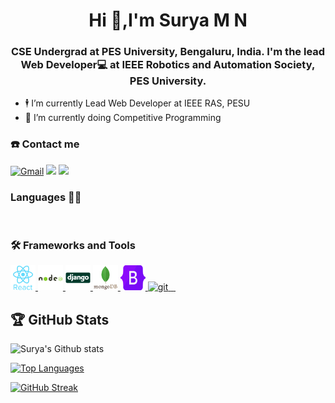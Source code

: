 <h1 align="center">Hi 👋,I'm Surya M N</h1>

<h3 align="center">CSE Undergrad at PES University, Bengaluru, India. I'm the lead Web Developer💻 at IEEE Robotics and Automation Society, PES University.</h3>

- 🕴 I’m currently Lead Web Developer at IEEE RAS, PESU
- 🌱 I’m currently doing Competitive Programming

### ☎️ Contact me 

<a href = "mailto:suryamnnitk@gmail.com?subject=From your Github Profile" ><img alt="Gmail" src="https://img.shields.io/badge/Gmail-D14836?style=for-the-badge&logo=gmail&logoColor=white" /></a>
<a href = "https://www.linkedin.com/in/surya-m-n-a56ab11ab/" ><img src="https://img.shields.io/badge/linkedin%20-%230077B5.svg?&style=for-the-badge&logo=linkedin&logoColor=white"/></a>
<a href = "https://www.instagram.com/_surya_m_n/" ><img src="https://img.shields.io/badge/instagram%20-%23E4405F.svg?&style=for-the-badge&logo=Instagram&logoColor=white"/></a>
<!-- <a href = "https://twitter.com/aditeyabaral01" ><img alt="Twitter" src="https://img.shields.io/badge/twitter-%231DA1F2.svg?&style=for-the-badge&logo=Twitter&logoColor=white"/> </a> -->
<!-- <a href="https://www.reddit.com/user/aditeyabaral"><img alt="Reddit" src="https://img.shields.io/badge/Reddit-FF4500?style=for-the-badge&logo=reddit&logoColor=white" /></a> -->
<!-- <a href="https://t.me/aditeyabaral"><img alt="Telegram" src="https://img.shields.io/badge/Telegram-2CA5E0?style=for-the-badge&logo=telegram&logoColor=white" /></a> -->

### Languages 👨‍💻

<a href=""><img alt="" src="https://img.shields.io/badge/Python-3776AB?style=for-the-badge&logo=python&logoColor=white" /></a>
<a href=""><img alt="" src="https://img.shields.io/badge/C-00599C?style=for-the-badge&logo=c&logoColor=white" /></a>
<a href=""><img alt="" src="https://img.shields.io/badge/HTML-239120?style=for-the-badge&logo=html5&logoColor=white" /></a>
<a href=""><img alt="" src="https://img.shields.io/badge/JavaScript-F7DF1E?style=for-the-badge&logo=javascript&logoColor=black" /></a>
<a href=""><img alt="" src="https://img.shields.io/badge/Java-ED8B00?style=for-the-badge&logo=java&logoColor=white" /></a>
<a href=""><img alt="" src="https://img.shields.io/badge/MySQL-00000F?style=for-the-badge&logo=mysql&logoColor=white" /></a>

### 🛠 Frameworks and Tools

<!-- <a href=""><img alt="" src="https://img.shields.io/badge/-React-000000?style=flat&logo=react&logoColor=00c8ff" /></a>
<a href=""><img alt="" src="https://img.shields.io/badge/-MongoDB-4DB33D?style=flat&logo=mongodb&logoColor=FFFFFF" /></a>
<a href=""><img alt="" src="https://img.shields.io/badge/Python-3776AB?style=for-the-badge&logo=python&logoColor=white" /></a>
<a href=""><img alt="" src="https://img.shields.io/badge/-Express.js-787878?style=flat" /></a>
<a href=""><img alt="" src="https://img.shields.io/badge/-Node.js-3C873A?style=flat&logo=Node.js&logoColor=white" /></a> -->
<p align="left"> 
 
<a href="https://reactjs.org/" target="_blank"> <img src="https://raw.githubusercontent.com/devicons/devicon/master/icons/react/react-original-wordmark.svg" alt="react" width="40" height="40"/> </a> 
<a href="https://nodejs.org" target="_blank"> <img src="https://raw.githubusercontent.com/devicons/devicon/master/icons/nodejs/nodejs-original-wordmark.svg" alt="nodejs" width="40" height="40"/> </a>
<a href="https://www.djangoproject.com/" target="_blank"> <img src="https://raw.githubusercontent.com/devicons/devicon/master/icons/django/django-original.svg" alt="django" width="40" height="40"/> </a>
 <a href="https://www.mongodb.com/" target="_blank"> <img src="https://raw.githubusercontent.com/devicons/devicon/master/icons/mongodb/mongodb-original-wordmark.svg" alt="mongodb" width="40" height="40"/> </a> 
 <a href="https://getbootstrap.com/" target="_blank"> <img src="https://github.com/devicons/devicon/blob/master/icons/bootstrap/bootstrap-original.svg" alt="mongodb" height="40"/> </a> 
 <a href="https://git-scm.com/" target="_blank"> <img src="https://www.vectorlogo.zone/logos/git-scm/git-scm-icon.svg" alt="git" width="40" height="40"/> </a>
  <a href=""><img alt="" src="https://img.shields.io/badge/-Express.js-787878?style=flat">
<a href=""><img alt="" src="https://img.shields.io/badge/-Node.js-3C873A?style=flat&logo=Node.js&logoColor=white">
  <a href=""><img alt="" src="https://img.shields.io/badge/Visual_Studio_Code-0078D4?style=for-the-badge&logo=visual%20studio%20code&logoColor=white" /></a>
  <a href=""><img alt="" src="https://img.shields.io/badge/Arduino_IDE-00979D?style=for-the-badge&logo=arduino&logoColor=white" /></a>

  
  


## 🏆 GitHub Stats
![Surya's Github stats](https://github-readme-stats.vercel.app/api?username=SuryaMN&count_private=true&theme=tokyonight)

[![Top Languages](https://github-readme-stats.vercel.app/api/top-langs/?username=SuryaMN&layout=compact&show_icons=true&theme=tokyonight)](https://github.com/DenverCoder1/github-readme-streak-stats)
  
[![GitHub Streak](https://github-readme-streak-stats.herokuapp.com/?user=SuryaMN&theme=tokyonight)](https://github.com/DenverCoder1/github-readme-streak-stats)


<!-- <p align="left"> <img src=https://komarev.com/ghpvc/?username=SuryaMN alt=SuryaMN/> </p> -->
<!--
**SuryaMN/SuryaMN** is a ✨ _special_ ✨ repository because its `README.md` (this file) appears on your GitHub profile.

Here are some ideas to get you started:

- 🔭 I’m currently working on ...
- 🌱 I’m currently learning ...
- 👯 I’m looking to collaborate on ...
- 🤔 I’m looking for help with ...
- 💬 Ask me about ...
- 📫 How to reach me: ...
- 😄 Pronouns: ...
- ⚡ Fun fact: ...
-->
